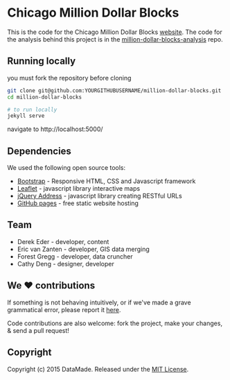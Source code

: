 # Chicago Million Dollar Blocks

This is the code for the Chicago Million Dollar Blocks [website](http://chicagosmilliondollarblocks.com/). The code for the analysis behind this project is in the [million-dollar-blocks-analysis](https://github.com/datamade/million-dollar-blocks-analysis) repo.

## Running locally
you must fork the repository before cloning

``` bash
git clone git@github.com:YOURGITHUBUSERNAME/million-dollar-blocks.git
cd million-dollar-blocks

# to run locally
jekyll serve
```

navigate to http://localhost:5000/

## Dependencies
We used the following open source tools:

* [Bootstrap](http://getbootstrap.com/) - Responsive HTML, CSS and Javascript framework
* [Leaflet](http://leafletjs.com/) - javascript library interactive maps
* [jQuery Address](https://github.com/asual/jquery-address) - javascript library creating RESTful URLs
* [GitHub pages](https://pages.github.com/) - free static website hosting

## Team

* Derek Eder - developer, content
* Eric van Zanten - developer, GIS data merging
* Forest Gregg - developer, data cruncher
* Cathy Deng - designer, developer

## We :heart: contributions

If something is not behaving intuitively, or if we've made a grave grammatical error, please report it [here](https://github.com/datamade/million-dollar-blocks/issues).

Code contributions are also welcome: fork the project, make your changes, & send a pull request!

## Copyright

Copyright (c) 2015 DataMade. Released under the [MIT License](https://github.com/datamade/million-dollar-blocks/blob/master/LICENSE).
